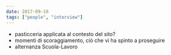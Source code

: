 ```yaml
---
date: 2017-09-10
tags: ["people", "interview"]
---
```

- pasticceria applicata al contesto del sito?
- momenti di scoraggiamento, ciò che vi ha spinto a proseguire
- alternanza Scuola-Lavoro